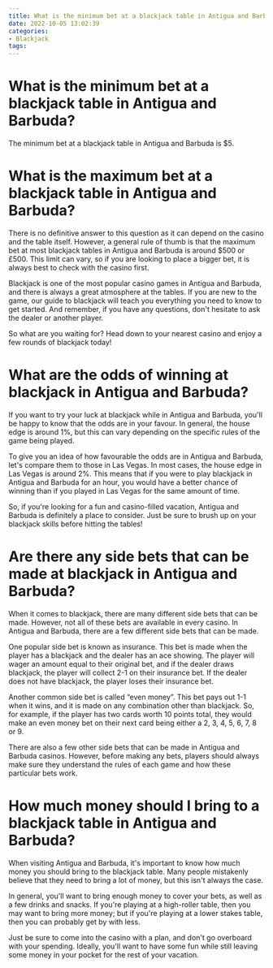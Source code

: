 ```yaml
---
title: What is the minimum bet at a blackjack table in Antigua and Barbuda
date: 2022-10-05 13:02:39
categories:
- Blackjack
tags:
---
```



#  What is the minimum bet at a blackjack table in Antigua and Barbuda?

The minimum bet at a blackjack table in Antigua and Barbuda is $5.

#  What is the maximum bet at a blackjack table in Antigua and Barbuda?

There is no definitive answer to this question as it can depend on the casino and the table itself. However, a general rule of thumb is that the maximum bet at most blackjack tables in Antigua and Barbuda is around $500 or £500. This limit can vary, so if you are looking to place a bigger bet, it is always best to check with the casino first.

Blackjack is one of the most popular casino games in Antigua and Barbuda, and there is always a great atmosphere at the tables. If you are new to the game, our guide to blackjack will teach you everything you need to know to get started. And remember, if you have any questions, don't hesitate to ask the dealer or another player.

So what are you waiting for? Head down to your nearest casino and enjoy a few rounds of blackjack today!

#  What are the odds of winning at blackjack in Antigua and Barbuda?

If you want to try your luck at blackjack while in Antigua and Barbuda, you'll be happy to know that the odds are in your favour. In general, the house edge is around 1%, but this can vary depending on the specific rules of the game being played.

To give you an idea of how favourable the odds are in Antigua and Barbuda, let's compare them to those in Las Vegas. In most cases, the house edge in Las Vegas is around 2%. This means that if you were to play blackjack in Antigua and Barbuda for an hour, you would have a better chance of winning than if you played in Las Vegas for the same amount of time.

So, if you're looking for a fun and casino-filled vacation, Antigua and Barbuda is definitely a place to consider. Just be sure to brush up on your blackjack skills before hitting the tables!

#  Are there any side bets that can be made at blackjack in Antigua and Barbuda?

When it comes to blackjack, there are many different side bets that can be made. However, not all of these bets are available in every casino. In Antigua and Barbuda, there are a few different side bets that can be made.

One popular side bet is known as insurance. This bet is made when the player has a blackjack and the dealer has an ace showing. The player will wager an amount equal to their original bet, and if the dealer draws blackjack, the player will collect 2-1 on their insurance bet. If the dealer does not have blackjack, the player loses their insurance bet.

Another common side bet is called “even money”. This bet pays out 1-1 when it wins, and it is made on any combination other than blackjack. So, for example, if the player has two cards worth 10 points total, they would make an even money bet on their next card being either a 2, 3, 4, 5, 6, 7, 8 or 9.

There are also a few other side bets that can be made in Antigua and Barbuda casinos. However, before making any bets, players should always make sure they understand the rules of each game and how these particular bets work.

#  How much money should I bring to a blackjack table in Antigua and Barbuda?

When visiting Antigua and Barbuda, it's important to know how much money you should bring to the blackjack table. Many people mistakenly believe that they need to bring a lot of money, but this isn't always the case.

In general, you'll want to bring enough money to cover your bets, as well as a few drinks and snacks. If you're playing at a high-roller table, then you may want to bring more money; but if you're playing at a lower stakes table, then you can probably get by with less.

Just be sure to come into the casino with a plan, and don't go overboard with your spending. Ideally, you'll want to have some fun while still leaving some money in your pocket for the rest of your vacation.